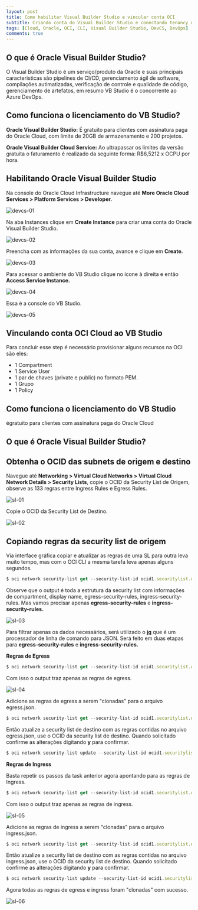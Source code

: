 ```yaml
---
layout: post
title: Como habilitar Visual Builder Studio e vincular conta OCI
subtitle: Criando conta do Visual Builder Studio e conectando tenancy do Oracle Cloud Infrastructure
tags: [Cloud, Oracle, OCI, CLI, Visual Builder Studio, DevCS, DevOps]
comments: true
---
```


## O que é Oracle Visual Builder Studio?

O Visual Builder Studio é um serviço/produto da Oracle e suas principais caracteristicas são pipelines de CI/CD, gerenciamento ágil de software, compilações autimatizadas, verificação de controle e qualidade de código, gerenciamento de artefatos, em resumo VB Studio é o concorrente ao Azure DevOps.

## Como funciona o licenciamento do VB Studio?

**Oracle Visual Builder Studio:** É gratuito para clientes com assinatura paga do Oracle Cloud, com limite de 20GB de armazenamento e 200 projetos.

**Oracle Visual Builder Cloud Service:** Ao ultrapassar os limites da versão gratuita o faturamento é realizado da seguinte forma: R$6,5212 x OCPU por hora.

## Habilitando Oracle Visual Builder Studio

Na console do Oracle Cloud Infrastructure navegue até **More Oracle Cloud Services > Platform Services > Developer.**

![devcs-01](https://objectstorage.sa-saopaulo-1.oraclecloud.com/p/xj9srMULWogekAo4GNV_I-rU75T6l4Cxtig3GmIFes5wnFNfQKatXs-AwB0CyBrV/n/gr8gkzaf8nit/b/bucket-euoraf4-site/o/DEVCS/devcs-01.png)

Na aba Instances clique em **Create Instance** para criar uma conta do Oracle Visual Builder Studio.

![devcs-02](https://objectstorage.sa-saopaulo-1.oraclecloud.com/p/tMVMvHIDz9T777hrWHd8sfPnThf8C2QNJa1MXcOHejHvZn7RKkM_xvIB4zxypCw9/n/gr8gkzaf8nit/b/bucket-euoraf4-site/o/DEVCS/devcs-02.png)

Preencha com as informações da sua conta, avance e clique em **Create.**

![devcs-03](https://objectstorage.sa-saopaulo-1.oraclecloud.com/p/3ldIcVDC7y6iFlhiLjBJP-_vF3TDyP6gdJbW95kPIDTuNZ6-2YIdhdJdMIJgRSbk/n/gr8gkzaf8nit/b/bucket-euoraf4-site/o/DEVCS/devcs-03.png)

Para acessar o ambiente do VB Studio clique no ícone à direita e então **Access Service Instance.**

![devcs-04](https://objectstorage.sa-saopaulo-1.oraclecloud.com/p/hX-XmUMptic4G4UVyEtQAPm9FjCla2CTNvlnwTwOtZO2PHvt35iadW-TV8NNsvbP/n/gr8gkzaf8nit/b/bucket-euoraf4-site/o/DEVCS/devcs-04.png)

Essa é a console do VB Studio.

![devcs-05](https://objectstorage.sa-saopaulo-1.oraclecloud.com/p/D42zzldyfTg0mRS-zl9aHbqd3uN2sV0U-wjlYpJWBardlE6YH57WzKDJyh3vh_DT/n/gr8gkzaf8nit/b/bucket-euoraf4-site/o/DEVCS/devcs-05.png)

## Vinculando conta OCI Cloud ao VB Studio

Para concluir esse step é necessário provisionar alguns recursos na OCI são eles:

- 1 Compartment
- 1 Service User
- 1 par de chaves (private e public) no formato PEM.
- 1 Grupo
- 1 Policy

































## Como funciona o licenciamento do VB Studio

égratuito para clientes com assinatura paga do Oracle Cloud

## O que é Oracle Visual Builder Studio?

## Obtenha o OCID das subnets de origem e destino

Navegue até **Networking > Virtual Cloud Networks > Virtual Cloud Network Details > Security Lists**, copie o OCID da Security List de Origem, observe as 133 regras entre Ingress Rules e Egress Rules.

![sl-01](https://objectstorage.sa-saopaulo-1.oraclecloud.com/p/q82YoxDl9YNIqQVaY_HTQcrYpJ9G-NNM_L-N2HcR45BDndmjCXtgjY1n1sQ3Tn8F/n/gr8gkzaf8nit/b/bucket-euoraf4-site/o/SL/SL-01.png)

Copie o OCID da Security List de Destino.

![sl-02](https://objectstorage.sa-saopaulo-1.oraclecloud.com/p/iuzMo3mnLh7s49Yb5k2La7pGaX8FXLgGeQQXoUqPZOKnFtBrGTCuqXyMwishakMh/n/gr8gkzaf8nit/b/bucket-euoraf4-site/o/SL/SL-02.png)

## Copiando regras da security list de origem

Via interface gráfica copiar e atualizar as regras de uma SL para outra leva muito tempo, mas com o OCI CLI a mesma tarefa leva apenas alguns segundos.

```javascript
$ oci network security-list get --security-list-id ocid1.securitylist.oc1.sa-saopaulo-1.aaaaaaaabcsvprvix3wkw5p4we5cvjafpskeaio6kjr2ltbe3dhq6dr5osyq
```

Observe que o output é toda a estrutura da security list com informações de compartment, display name, egress-security-rules, ingress-security-rules. Mas vamos precisar apenas **egress-security-rules** e **ingress-security-rules.**

![sl-03](https://objectstorage.sa-saopaulo-1.oraclecloud.com/p/6nTOGtixADq2P2yWeMa2khOKo29kyFBktaXtNh6D3O95FgBVBLhHkpMAzAX2VnsW/n/gr8gkzaf8nit/b/bucket-euoraf4-site/o/SL/SL-03.png)

Para filtrar apenas os dados necessários, será utilizado o **[jq](https://stedolan.github.io/jq/)** que é um processador de linha de comando para JSON. Será feito em duas etapas para **egress-security-rules** e **ingress-security-rules.**

**Regras de Egress**

```javascript
$ oci network security-list get --security-list-id ocid1.securitylist.oc1.sa-saopaulo-1.aaaaaaaabcsvprvix3wkw5p4we5cvjafpskeaio6kjr2ltbe3dhq6dr5osyq | jq '.data."egress-security-rules"'
```

Com isso o output traz apenas as regras de egress. 

![sl-04](https://objectstorage.sa-saopaulo-1.oraclecloud.com/p/06x4M8ETVAmHwANfB_OWD5f1-BQDde2wH1NGU6ifkyI7I90zQPBES3L_7Px8EnZ3/n/gr8gkzaf8nit/b/bucket-euoraf4-site/o/SL/SL-04.png)

Adicione as regras de egress a serem "clonadas" para o arquivo egress.json.

```javascript
$ oci network security-list get --security-list-id ocid1.securitylist.oc1.sa-saopaulo-1.aaaaaaaabcsvprvix3wkw5p4we5cvjafpskeaio6kjr2ltbe3dhq6dr5osyq | jq '.data."egress-security-rules"' > egress.json
```

Então atualize a security list de destino com as regras contidas no arquivo egress.json, use o OCID da security list de destino. Quando solicitado confirme as alterações digitando **y** para confirmar.

```javascript
$ oci network security-list update --security-list-id ocid1.securitylist.oc1.sa-saopaulo-1.aaaaaaaa6irvzcxv65aralnk5bt7wzinqhqkgghrbxiepoh5caeu77yafeta --egress-security-rules file://egress.json
```

**Regras de Ingress**

Basta repetir os passos da task anterior agora apontando para as regras de Ingress.

```javascript
$ oci network security-list get --security-list-id ocid1.securitylist.oc1.sa-saopaulo-1.aaaaaaaabcsvprvix3wkw5p4we5cvjafpskeaio6kjr2ltbe3dhq6dr5osyq | jq '.data."ingress-security-rules"'
```

Com isso o output traz apenas as regras de ingress. 

![sl-05](https://objectstorage.sa-saopaulo-1.oraclecloud.com/p/93eRlG7Icbd1lxKhjhnQPuV-WPBOG-Nxpyd89WTRk98z4bRds3phzR8tRsqfPBW-/n/gr8gkzaf8nit/b/bucket-euoraf4-site/o/SL/SL-05.png)

Adicione as regras de ingress a serem "clonadas" para o arquivo ingress.json.

```javascript
$ oci network security-list get --security-list-id ocid1.securitylist.oc1.sa-saopaulo-1.aaaaaaaabcsvprvix3wkw5p4we5cvjafpskeaio6kjr2ltbe3dhq6dr5osyq | jq '.data."ingress-security-rules"' > ingress.json
```

Então atualize a security list de destino com as regras contidas no arquivo ingress.json, use o OCID da security list de destino. Quando solicitado confirme as alterações digitando **y** para confirmar.

```javascript
$ oci network security-list update --security-list-id ocid1.securitylist.oc1.sa-saopaulo-1.aaaaaaaa6irvzcxv65aralnk5bt7wzinqhqkgghrbxiepoh5caeu77yafeta --ingress-security-rules file://ingress.json
```

Agora todas as regras de egress e ingress foram "clonadas" com sucesso.

![sl-06](https://objectstorage.sa-saopaulo-1.oraclecloud.com/p/tYmSJt3DjNxxeyYKOSWEoQxkHF3K3bWs1Oz9ooHlHjGktS1bmebXoVpkl_NYc2Dk/n/gr8gkzaf8nit/b/bucket-euoraf4-site/o/SL/SL-06.png)



